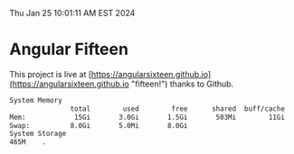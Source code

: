 Thu Jan 25 10:01:11 AM EST 2024

# Angular Fifteen


This project is live at [https://angularsixteen.github.io](https://angularsixteen.github.io "fifteen!") thanks to Github.

```bash
System Memory
               total        used        free      shared  buff/cache   available
Mem:            15Gi       3.0Gi       1.5Gi       503Mi        11Gi        12Gi
Swap:          8.0Gi       5.0Mi       8.0Gi
System Storage
465M	.
